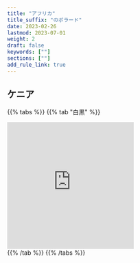 ```yaml
---
title: "アフリカ"
title_suffix: "のボラード"
date: 2023-02-26
lastmod: 2023-07-01
weight: 2
draft: false
keywords: [""]
sections: [""]
add_rule_link: true
---
```


## ケニア

{{% tabs %}}
{{% tab "白黒" %}}
<div class="googlemap-if">
<iframe src="https://www.google.com/maps/embed?pb=!4v1685209682880!6m8!1m7!1sXwxHoxSwNeekkubPT8ThaQ!2m2!1d0.8273906553710108!2d37.45447846688533!3f101.02688228933805!4f-14.520814259304828!5f3.325193203789971" width="295" height="295" style="border:0;" allowfullscreen="" loading="lazy" referrerpolicy="no-referrer-when-downgrade"></iframe>
</div>
{{% /tab %}}
{{% /tabs %}}
